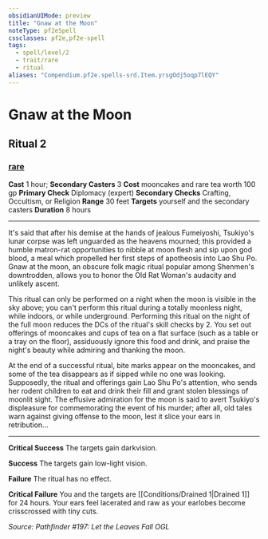 ```yaml
---
obsidianUIMode: preview
title: "Gnaw at the Moon"
noteType: pf2eSpell
cssclasses: pf2e,pf2e-spell
tags:
  - spell/level/2
  - trait/rare
  - ritual
aliases: "Compendium.pf2e.spells-srd.Item.yrsgOdj5oqp7lEQY" 
---
```

# Gnaw at the Moon   
## Ritual 2
### [rare](rare "Rare Rarity Trait")

**Cast** 1 hour; **Secondary Casters** 3
**Cost** mooncakes and rare tea worth 100 gp
**Primary Check** Diplomacy (expert)
**Secondary Checks** Crafting, Occultism, or Religion
**Range** 30 feet
**Targets** yourself and the secondary casters
**Duration** 8 hours
* * * 
It's said that after his demise at the hands of jealous Fumeiyoshi, Tsukiyo's lunar corpse was left unguarded as the heavens mourned; this provided a humble matron-rat opportunities to nibble at moon flesh and sip upon god blood, a meal which propelled her first steps of apotheosis into Lao Shu Po. Gnaw at the moon, an obscure folk magic ritual popular among Shenmen's downtrodden, allows you to honor the Old Rat Woman's audacity and unlikely ascent.

This ritual can only be performed on a night when the moon is visible in the sky above; you can't perform this ritual during a totally moonless night, while indoors, or while underground. Performing this ritual on the night of the full moon reduces the DCs of the ritual's skill checks by 2. You set out offerings of mooncakes and cups of tea on a flat surface (such as a table or a tray on the floor), assiduously ignore this food and drink, and praise the night's beauty while admiring and thanking the moon.

At the end of a successful ritual, bite marks appear on the mooncakes, and some of the tea disappears as if sipped while no one was looking. Supposedly, the ritual and offerings gain Lao Shu Po's attention, who sends her rodent children to eat and drink their fill and grant stolen blessings of moonlit sight. The effusive admiration for the moon is said to avert Tsukiyo's displeasure for commemorating the event of his murder; after all, old tales warn against giving offense to the moon, lest it slice your ears in retribution...

* * *

**Critical Success** The targets gain darkvision.

**Success** The targets gain low-light vision.

**Failure** The ritual has no effect.

**Critical Failure** You and the targets are [[Conditions/Drained 1|Drained 1]] for 24 hours. Your ears feel lacerated and raw as your earlobes become crisscrossed with tiny cuts.

*Source: Pathfinder #197: Let the Leaves Fall*
*OGL*